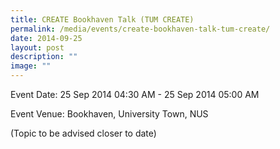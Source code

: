 ```yaml
---
title: CREATE Bookhaven Talk (TUM CREATE)
permalink: /media/events/create-bookhaven-talk-tum-create/
date: 2014-09-25
layout: post
description: ""
image: ""
---
```


Event Date: 25 Sep 2014 04:30 AM - 25 Sep 2014 05:00 AM

Event Venue: Bookhaven, University Town, NUS

(Topic to be advised closer to date)